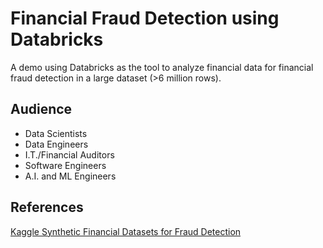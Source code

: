 # Financial Fraud Detection using Databricks
A demo using Databricks as the tool to analyze financial data for financial fraud detection in a large dataset (>6 million rows).

## Audience
<ul>
  <li>Data Scientists</li>
  <li>Data Engineers</li>
  <li>I.T./Financial Auditors</li>
  <li>Software Engineers</li>
  <li>A.I. and ML Engineers</li>
</ul>
  

## References
<a href="https://www.kaggle.com/ntnu-testimon/paysim1/download">Kaggle Synthetic Financial Datasets for Fraud Detection</a>
